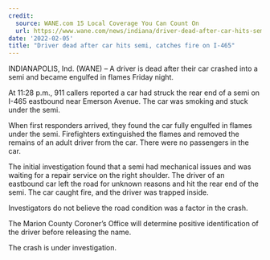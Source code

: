 ```yaml
---
credit:
  source: WANE.com 15 Local Coverage You Can Count On
  url: https://www.wane.com/news/indiana/driver-dead-after-car-hits-semi-catches-fire-on-i-465/
date: '2022-02-05'
title: "Driver dead after car hits semi, catches fire on I-465"
---
```

INDIANAPOLIS, Ind. (WANE) – A driver is dead after their car crashed into a semi and became engulfed in flames Friday night.

At 11:28 p.m., 911 callers reported a car had struck the rear end of a semi on I-465 eastbound near Emerson Avenue. The car was smoking and stuck under the semi.

When first responders arrived, they found the car fully engulfed in flames under the semi. Firefighters extinguished the flames and removed the remains of an adult driver from the car. There were no passengers in the car. 

The initial investigation found that a semi had mechanical issues and was waiting for a repair service on the right shoulder. The driver of an eastbound car left the road for unknown reasons and hit the rear end of the semi. The car caught fire, and the driver was trapped inside.

Investigators do not believe the road condition was a factor in the crash.

The Marion County Coroner’s Office will determine positive identification of the driver before releasing the name.

The crash is under investigation.
